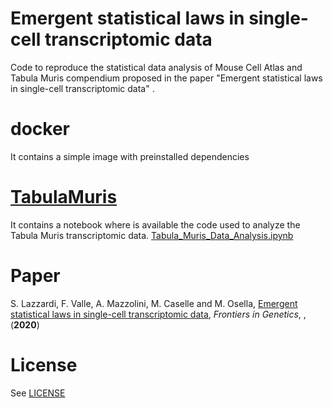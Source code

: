 # Emergent statistical laws in single-cell transcriptomic data
Code to reproduce the statistical data analysis of Mouse Cell Atlas and Tabula Muris compendium proposed in the paper "Emergent statistical laws in single-cell transcriptomic data" .

# docker
It contains a simple image with preinstalled  dependencies

# [TabulaMuris](TabulaMuris)
It contains a notebook where is available the code used to analyze the Tabula Muris transcriptomic data.
[Tabula_Muris_Data_Analysis.ipynb](TabulaMuris/Tabula_Muris_Data_Analysis.ipynb)

# Paper
S. Lazzardi, F. Valle, A. Mazzolini, M. Caselle and M. Osella, [Emergent statistical laws in single-cell transcriptomic data](), *Frontiers in Genetics*, ,(**2020**)

# License
See [LICENSE](LICENSE)
